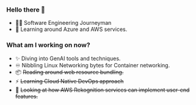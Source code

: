 ### Hello there 👋 

-  🧑🏽 Software Engineering Journeyman 
-  🌱 Learning around Azure and AWS services.

### What am I working on now?
- ✨ Diving into GenAI tools and techniques.
- ♾️ Nibbling Linux Networking bytes for Container networking. 
- 📦 ~~Reading around web resource bundling.~~
- ⚡ ~~Learning Cloud Native DevOps approach~~
- 🌱 ~~Looking at how AWS Rekognition services can implement user-end features.~~

<!--
**BaruaSourav/baruasourav** is a ✨ _special_ ✨ repository because its `README.md` (this file) appears on your GitHub profile.

Here are some ideas to get you started:

- 🔭 I’m currently working on ...
🌱 Looking at how AWS Rekognition services can implement user-end features.
- 👯 I’m looking to collaborate on ...
- 🤔 I’m looking for help with ...
- 💬 Ask me about ...
- 📫 How to reach me: ...
- 😄 Pronouns: ...
- ⚡ Fun fact: ...
-->
